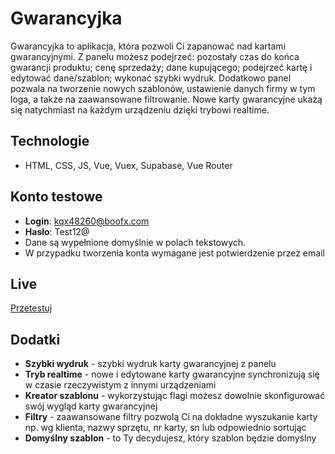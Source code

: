 # Gwarancyjka

Gwarancyjka to aplikacja, która pozwoli Ci zapanować nad kartami gwarancyjnymi. 
Z panelu możesz podejrzeć: pozostały czas do końca gwarancji produktu; cenę sprzedaży; dane kupującego; podejrzeć kartę i edytować dane/szablon; wykonać szybki wydruk. Dodatkowo panel pozwala na tworzenie nowych szablonów, ustawienie danych firmy w tym loga, a także na zaawansowane filtrowanie. Nowe karty gwarancyjne ukażą się natychmiast na każdym urządzeniu dzięki trybowi realtime.

## Technologie
- HTML, CSS, JS, Vue, Vuex, Supabase, Vue Router

## Konto testowe
- **Login**: kqx48260@boofx.com
- **Hasło**: Test12@
- Dane są wypełnione domyślnie w polach tekstowych.
- W przypadku tworzenia konta wymagane jest potwierdzenie przez email

## Live
[Przetestuj](http://gwarancyjka.haba.usermd.net/login)
  
## Dodatki
- **Szybki wydruk** - szybki wydruk karty gwarancyjnej z panelu
- **Tryb realtime** - nowe i edytowane karty gwarancyjne synchronizują się w czasie rzeczywistym z innymi urządzeniami
- **Kreator szablonu** - wykorzystując flagi możesz dowolnie skonfigurować swój wygląd karty gwarancyjnej
- **Filtry** - zaawansowane filtry pozwolą Ci na dokładne wyszukanie karty np. wg klienta, nazwy sprzętu, nr karty, sn lub odpowiednio sortując
- **Domyślny szablon** - to Ty decydujesz, który szablon będzie domyślny 


